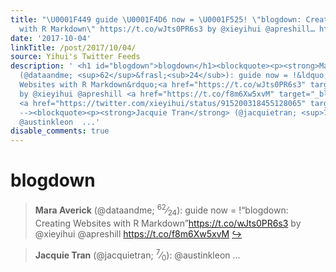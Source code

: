 ```yaml
---
title: "\U0001F449 guide \U0001F4D6 now = \U0001F525! \"blogdown: Creating Websites
  with R Markdown\" https://t.co/wJts0PR6s3 by @xieyihui @apreshill… https://t.co/f8m6Xw5xvM"
date: '2017-10-04'
linkTitle: /post/2017/10/04/
source: Yihui's Twitter Feeds
description: ' <h1 id="blogdown">blogdown</h1><blockquote><p><strong>Mara Averick</strong>
  (@dataandme; <sup>62</sup>&frasl;<sub>24</sub>): guide now = !&ldquo;blogdown: Creating
  Websites with R Markdown&rdquo;<a href="https://t.co/wJts0PR6s3" target="_blank">https://t.co/wJts0PR6s3</a>
  by @xieyihui @apreshill <a href="https://t.co/f8m6Xw5xvM" target="_blank">https://t.co/f8m6Xw5xvM</a>
  <a href="https://twitter.com/xieyihui/status/915200318455128065" target="_blank">&#8618;</a></p></blockquote><!--
  --><blockquote><p><strong>Jacquie Tran</strong> (@jacquietran; <sup>7</sup>&frasl;<sub>0</sub>):
  @austinkleon  ...'
disable_comments: true
---
```

 <h1 id="blogdown">blogdown</h1><blockquote><p><strong>Mara Averick</strong> (@dataandme; <sup>62</sup>&frasl;<sub>24</sub>): guide now = !&ldquo;blogdown: Creating Websites with R Markdown&rdquo;<a href="https://t.co/wJts0PR6s3" target="_blank">https://t.co/wJts0PR6s3</a> by @xieyihui @apreshill <a href="https://t.co/f8m6Xw5xvM" target="_blank">https://t.co/f8m6Xw5xvM</a> <a href="https://twitter.com/xieyihui/status/915200318455128065" target="_blank">&#8618;</a></p></blockquote><!-- --><blockquote><p><strong>Jacquie Tran</strong> (@jacquietran; <sup>7</sup>&frasl;<sub>0</sub>): @austinkleon  ...